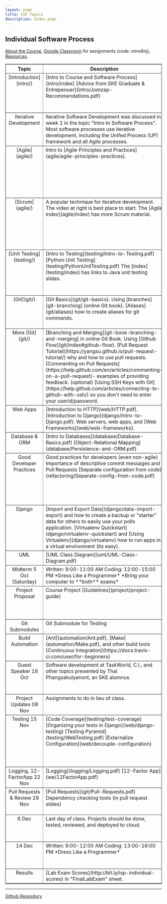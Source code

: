 ```yaml
---
layout: page
title: ISP Topics
description: Index page
---
```


## Individual Software Process

[About the Course](Topics), 
[Google Classroom](https://classroom.google.com/) for assignments (code: minx6nj), [Resources](Resources).


<table border="1">

<tr valign="top">
  <th> Topic </th>  
  <th width="45%"> Description </th>
  <th width="45%"> Assignment </th>
</tr>
<!-- Introduction -->
<tr valign="top">
<td align="center" markdown="span"> 
[Introduction](intro/)
</td>
<td markdown="span">
[Intro to Course and Software Process](intro/index)    
[Advice from SKE Graduate & Entrepenuer](intro/Jomzap-Recommendations.pdf)
</td>
<td markdown="span">
Join [Google Classroom](https://classroom.google.com). Use your KU Login and code **minx6nj**.    
Join Github Classroom - invitation sent to your KU-Gmail.        
Update your Github profile: your real name & photo.
</td>
</tr>

<!-- Iterative Development -->
<tr valign="top">
<td align="center" markdown="span"> 
Iterative Development
</td>
<td markdown="span">
Iterative Software Development was discussed in week 1 in the topic "Intro to Software Process".  Most software processes use iterative development, including the Unifed Process (UP) framework and all Agile processes.
</td>
<td markdown="span">
Nothing to do.
</td>
</tr>
<!-- Agile -->
<tr valign="top">
<td align="center" markdown="span"> 
[Agile](agile/)    
</td>
<td markdown="span">
Intro to [Agile Principles and Practices](agile/agile-principles-practices).    
</td>
<td markdown="span">
Read about Agile at [Agile 101](https://www.agilealliance.org/agile101/) of Agile Alliance.    
Think critically.  Do you agree with the principles?   
Optional: [Agile at Microsoft](https://www.youtube.com/watch?v=-LvCJpnNljU) how Visual Studio Team Services moved to agile.
</td>
</tr>
<!-- Scrum -->
<tr valign="top">
<td align="center" markdown="span"> 
[Scrum](agile/)    
</td>
<td markdown="span">
A popular technique for iterative development.  The video at right is best place to start.  The [Agile index](agile/index) has more Scrum material.
</td>
<td markdown="span">
Watch [Scrum in Under 10 Minutes](https://youtu.be/XU0llRltyFM) https://youtu.be/XU0llRltyFM    
Then answer these [Questions about Scrum](https://forms.gle/wUCG2FCg3uS31bjz6).    
In class: [Scrum Questions and Answers](agile/Scrum-Questions-and-Answers.pdf).
</td>
</tr>
<!-- Unit Testing -->
<tr valign="top">
<td align="center" markdown="span"> 
[Unit Testing](testing/)    
</td>
<td markdown="span">
[Intro to Testing](testing/Intro-to-Testing.pdf)   
[Python Unit Testing](testing/PythonUnitTesting.pdf)    
The [index](testing/index) has links to Java unit testing slides.
</td>
<td markdown="span">
[Unit Testing Assignment](assignment/week1/unit-testing-assignment)    
Github Classroom URL: [https://classroom.github.com/a/fbbn_6eq](https://classroom.github.com/a/fbbn_6eq) to create your repo.    
Example tests for gcd: [gcd_test.py](testing/gcd_test.py) 
</td>
</tr>
<!-- Git -->
<tr valign="top">
<td align="center" markdown="span"> 
[Git](git/)    
</td>
<td markdown="span">
[Git Basics](git/git-basics).     
Using [branches][git-branching] (online Git book).    
[Aliases](git/aliases) how to create aliases for git commands.
</td>
<td markdown="span">
[Git Questions](git/git-questions) copy the source file [git/git-questions.md](git/git-questions.md) and write your answers after the questions.    
**Know** [Git Branching][git-branching] chapter in online Git Book.
</td>
</tr>
<!-- More Git -->
<tr valign="top">
<td align="center" markdown="span"> 
More [Git](git/)    
</td>
<td markdown="span">
[Branching and Merging][git-book-branching-and-merging] in online Git Book.   
Using [Github Flow](git/index#github-flow).    
[Pull Request Tutorial](https://yangsu.github.io/pull-request-tutorial/) why and how to use pull requests.    
[Commenting on Pull Requests](https://help.github.com/en/articles/commenting-on-a-pull-request)- examples of providing feedback.    
(optional) [Using SSH Keys with Git](https://help.github.com/articles/connecting-to-github-with-ssh/) so you don't need to enter your userid/password. 
</td>
<td markdown="span">
[Assignment for Github Flow & Pull Requests](assignment/week2/github-flow)    
A real [pull request in jQuery repo](https://github.com/jquery/jquery/pull/1051)     
</td>
</tr>
<!-- Web Dev -->
<tr valign="top">
<td align="center" markdown="span"> 
Web Apps
</td>
<td markdown="span">
[Introduction to HTTP](web/HTTP.pdf).     
[Introduction to Django](django/Intro-to-Django.pdf).    
Web servers, web apps, and [Web Frameworks](web/web-frameworks).    
</td>
<td markdown="span">
[HTTP Exercises](web/HTTP-in-Action.pdf) in class.    
Assignment: [Implement the Django Tutorial parts 1-5](assignment/week4/learn-django). 
</td>
</tr>
<!-- Database and ORM-->
<tr valign="top">
<td align="center" markdown="span"> 
Database   
&amp; ORM
</td>
<td markdown="span">
[Intro to Databases](database/Database-Basics.pdf)        
[Object-Relational Mapping](database/Persistence-and-ORM.pdf)
</td>
<td markdown="span">
[Database exercise](database/database-exercise)
</td>
</tr>
<!-- Coding and Agile Practice -->
<tr valign="top">
<td align="center" markdown="span"> 
Good Developer Practices     
</td>
<td markdown="span">
Good practices for developers (even non-agile)    
Importance of descriptive commit messages and Pull Requests    
[Separate configuration from code](refactoring/Separate-config-from-code.pdf)
</td>
<td markdown="span">
"Agile and Coding Questions" assignment in Week 5 of [Google Classroom for ISP2019](https://classroom.google.com). Answer using the Google Form and **submit** it. Due Sunday, midnight.
The questions and code examples are in
[Agile and Coding Questions](assignment/week5/agile-and-coding).
</td>
</tr>
<!-- Django Stuff -->
<tr valign="top">
<td align="center" markdown="span"> 
Django    
</td>
<td markdown="span">
[Import and Export Data](django/data-import-export) and how to create 
a backup or "starter" data for others to easily use your polls application.    
[Virtualenv Quickstart](django/virtualenv-quickstart) and [Using Virtualenv](django/virtualenv) how to run apps in a virtual environment (its easy).
</td>
<td markdown="span">
Share Some Useful Django Skill -
(a) send markdown to me for addition here,
or (b) add it yourself to class Wiki.
</td>
</tr>
<!-- UML -->
<tr valign="top">
<td align="center" markdown="span"> 
UML    
</td>
<td markdown="span">
[UML Class Diagram](uml/UML-Class-Diagram.pdf)    
</td>
<td markdown="span">
&nbsp;
</td>
</tr>
<!-- Midterm -->
<tr valign="top">
<td align="center" markdown="span"> 
Midterm    
5 Oct (Saturday)
</td>
<td markdown="span">
Written: 9:00-11:00 AM    
Coding: 12:00-15:00 PM    
*Dress Like a Programmer*    
*Bring your computer to **both** exams*
</td>
<td markdown="span">
Covers all material so far.    
Coding exam will include unit testing, 
and adding a simple feature to a Django project.
</td>
</tr>
<!-- Project -->
<tr valign="top">
<td align="center" markdown="span"> 
Project Proposal
</td>
<td markdown="span"> 
Course Project [Guidelines](project/project-guide)
</td>
<td markdown="span">
Develop a proposal for course project and create a link on [Google Sheet](http://bit.ly/isp2018proposals). See template and instructions on Google Classroom.
</td>
</tr>
<!-- Submodules and Testing -->
<tr valign="top">
<td align="center" markdown="span"> 
Git Submodules
</td>
<td markdown="span"> 
Git Submodule for Testing    
</td>
<td markdown="span">
[How to use git submodule](git/submodule) for Tic-Tac-Toe unit tests.
</td>
</tr>
<!-- Automation and Testing -->
<tr valign="top">
<td align="center" markdown="span"> 
Build Automation
</td>
<td markdown="span"> 
[Ant](automation/Ant.pdf), [Make](automation/Make.pdf), and other build tools    
[Continuous Integration](https://docs.travis-ci.com/user/for-beginners)    
</td>
<td markdown="span">
[Travis-CI Assignment](assignment/week6/ci-travis)    
Demo CI projects: [Java sample][demo-ci], [Python sample][demo-ci-python] 
</td>
</tr>
<!-- Thai -->
<tr valign="top">
<td align="center" markdown="span"> 
Guest Speaker    
18 Oct
</td>
<td markdown="span">
Software development at TaskWorld, C.I., and other topics
presented by Thai Phangsakulyanont, an SKE alumnus.
</td>
<td markdown="span">
1. Provide a link to your project repo on [Google Project Sheet](http://bit.ly/isp2018proposals).    
2. Create a project README.md containing [this information](assignment/week10).
</td>
</tr>
<!-- Week 12 -->
<tr valign="top">
<td align="center" markdown="span"> 
Project Updates   
08 Nov
</td>
<td markdown="span">
Assignments to do in lieu of class.
</td>
<td markdown="span">
[Team Assignment for Week 12](assignment/week12)    
[Individual Testing Assignment](assignment/week12-testing)    
</td>
</tr>

<!-- Week 13 -->
<tr valign="top">
<td align="center" markdown="span"> 
Testing    
15 Nov
</td>
<td markdown="span">
[Code Coverage](testing/test-coverage)    
[Organizing your tests in Django](web/django-testing)       
[Testing Pyramid](testing/WebTesting.pdf)    
[Externalize Configuration](web/decouple-configuration)   
</td>
<td markdown="span">
1. Refactor your Django tests into separate files, based on what is being tested.    
2. Perform code coverage on your Django tutorial code and your project code.    
3. Selenium: [Find Bad Links](assignment/week13-selenium). 
Assignment [Feedback](assignment/week13-selenium-feedback)
</td>
</tr>

<!-- Week 14 -->
<tr valign="top">
<td align="center" markdown="span"> 
Logging, 12-FactorApp    
22 Nov
</td>
<td markdown="span">
[Logging](logging/Logging.pdf)    
[12-Factor App](we/12FactorApp.pdf)   
</td>
<td markdown="span">
[Logging Exercise](assignment/logging)     
[Week 14 Assignment](assignment/week14) for team
</td>
</tr>

<!-- Week 15 -->
<tr valign="top">
<td align="center" markdown="span"> 
Pull Requests & Review   
29 Nov
</td>
<td markdown="span">
[Pull Requests](git/Pull-Requests.pdf)    
Dependency checking tools (in pull request slides)
</td>
<td markdown="span">
[Week 15 Team Assignment](assignment/week15-team)     
[Week 15 Indiv. Assignment](assignment/week15-individual) - bug hunting
</td>
</tr>

<!-- Last week -->
<tr valign="top">
<td align="center" markdown="span"> 
6 Dec 
</td>
<td markdown="span">
Last day of class.
Projects should be done, tested, reviewed, and deployed to cloud.
</td>
<td markdown="span">
Presentation: describe your dev process and technology used.  Not a demo -- the class will use your cloud deployment and give feedback.
</td>
</tr>
<!-- Final -->
<!-- Lab Exam -->
<tr valign="top">
<td align="center" markdown="span"> 
14 Dec
</td>
<td markdown="span">
Written: 9:00-12:00 AM    
Coding: 13:00-16:00 PM    
*Dress Like a Programmer*
</td>
<td markdown="span">
Programming exam will be to write a simple web application,
with some info saved to a database, and write some tests.
[Additonal details](review/web-dev-exam.html).
</td>
</tr>
<!-- Results -->
<tr valign="top">
<td align="center" markdown="span"> 
Results
</td>
<td markdown="span">
[Lab Exam Scores](http://bit.ly/isp-individual-scores) in "FinalLabExam" sheet.
</td>
<td markdown="span">
[Feedback on Lab Exam](review/final-feedback)
</td>
</tr>

</table>

---

[Github Repository](https://github.com/cpske/ISP.git)

[git-branching]: https://git-scm.com/book/en/v2/Git-Branching-Branches-in-a-Nutshell "Git Branching in ProGit book"
[git-book-branching-and-merging]: https://git-scm.com/book/en/v2/Git-Branching-Basic-Branching-and-Merging "Basic Branching and Merging"
[isp-qa]: https://isp2018.github.io/isp-qa/
[demo-ci]: https://github.com/jbrucker/demo-ci
[demo-ci-python]: https://github.com/jbrucker/demo-pyci
